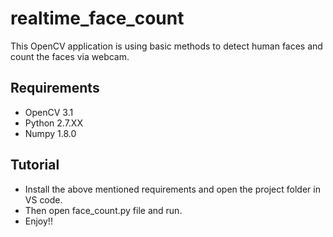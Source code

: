 # realtime_face_count
This OpenCV application is using basic methods to detect human faces and count the faces via webcam.

## Requirements
* OpenCV 3.1 
* Python 2.7.XX 
* Numpy 1.8.0 

## Tutorial
* Install the above mentioned requirements and open the project folder in VS code.
* Then open face_count.py file and run.
* Enjoy!!
